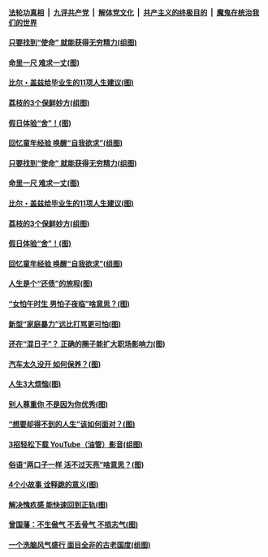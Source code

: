 

####  [法轮功真相](../../../../basic/blob/master/README.md?t=06221101) &nbsp;|&nbsp; [九评共产党](../../../../9ping.md/blob/master/README.md?t=06221101) &nbsp;|&nbsp; [解体党文化](../../../../jtdwh.md/blob/master/README.md?t=06221101)  &nbsp;|&nbsp; [共产主义的终极目的](../../../../gczydzjmd.md/blob/master/README.md?t=06221101) &nbsp;|&nbsp; [魔鬼在统治我们的世界](../../../../mgztzwmdsj.md/blob/master/README.md?t=06221101) 

#### [只要找到“使命” 就能获得无穷精力(组图)](../pages/p8/937159.md?t=06221101) 

#### [命里一尺 难求一丈(图)](../pages/p8/936782.md?t=06221101) 

#### [比尔・盖兹给毕业生的11项人生建议(图)](../pages/p8/936231.md?t=06221101) 

#### [荔枝的3个保鲜妙方(组图)](../pages/p8/936950.md?t=06221101) 

#### [假日体验“舍”！(图)](../pages/p8/937183.md?t=06221101) 

#### [回忆童年经验 唤醒“自我欲求”(组图)](../pages/p8/937082.md?t=06221101) 

#### [只要找到“使命” 就能获得无穷精力(组图)](../pages/p8/937159.md?t=06221101) 

#### [命里一尺 难求一丈(图)](../pages/p8/936782.md?t=06221101) 

#### [比尔・盖兹给毕业生的11项人生建议(图)](../pages/p8/936231.md?t=06221101) 

#### [荔枝的3个保鲜妙方(组图)](../pages/p8/936950.md?t=06221101) 

#### [假日体验“舍”！(图)](../pages/p8/937183.md?t=06221101) 

#### [回忆童年经验 唤醒“自我欲求”(组图)](../pages/p8/937082.md?t=06221101) 

#### [人生是个“还债”的旅程(图)](../pages/p8/936768.md?t=06221101) 

#### [“女怕午时生 男怕子夜临”啥意思？(图)](../pages/p8/937081.md?t=06221101) 

#### [新型“家庭暴力”远比打骂更可怕(图)](../pages/p8/936230.md?t=06221101) 

#### [还在“混日子”？ 正确的圈子能扩大职场影响力(图)](../pages/p8/937049.md?t=06221101) 

#### [汽车太久没开 如何保养？(图)](../pages/p8/937035.md?t=06221101) 

#### [人生3大烦恼(图)](../pages/p8/936959.md?t=06221101) 

#### [别人尊重你 不是因为你优秀(图)](../pages/p8/936253.md?t=06221101) 

#### [“想要却得不到的人生”该如何面对？(图)](../pages/p8/936933.md?t=06221101) 

#### [3招轻松下载 YouTube（油管）影音(组图)](../pages/p8/936922.md?t=06221101) 

#### [俗语“两口子一样 活不过天亮”啥意思？(图)](../pages/p8/936917.md?t=06221101) 

#### [4个小故事 诠释跪的意义(图)](../pages/p8/936353.md?t=06221101) 

#### [解决愧疚感 能快速回到正轨(图)](../pages/p8/936834.md?t=06221101) 

#### [曾国藩：不生傲气 不丢骨气 不损志气(图)](../pages/p8/936248.md?t=06221101) 

#### [一个洗脑风气盛行 面目全非的古老国度(组图)](../pages/p8/936759.md?t=06221101) 

